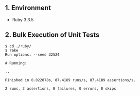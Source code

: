 ## 1. Environment

- Ruby 3.3.5

## 2. Bulk Execution of Unit Tests

```command
$ cd ./ruby/
$ rake
Run options: --seed 32524

# Running:

..

Finished in 0.022878s, 87.4189 runs/s, 87.4189 assertions/s.

2 runs, 2 assertions, 0 failures, 0 errors, 0 skips
```
